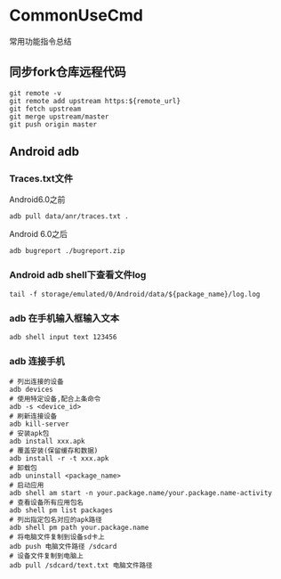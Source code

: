 # CommonUseCmd
常用功能指令总结



## 同步fork仓库远程代码

```shell
git remote -v
git remote add upstream https:${remote_url}
git fetch upstream
git merge upstream/master
git push origin master
```



## Android adb

### Traces.txt文件

Android6.0之前

```
adb pull data/anr/traces.txt .
```

Android 6.0之后

```shell
adb bugreport ./bugreport.zip
```



### Android adb shell下查看文件log

```shell
tail -f storage/emulated/0/Android/data/${package_name}/log.log
```

### adb 在手机输入框输入文本

```shell
adb shell input text 123456
```

### adb 连接手机

```shell
# 列出连接的设备
adb devices
# 使用特定设备,配合上条命令
adb -s <device_id>
# 刷新连接设备
adb kill-server
# 安装apk包
adb install xxx.apk
# 覆盖安装(保留缓存和数据)
adb install -r -t xxx.apk
# 卸载包
adb uninstall <package_name>
# 启动应用
adb shell am start -n your.package.name/your.package.name-activity
# 查看设备所有应用包名
adb shell pm list packages
# 列出指定包名对应的apk路径
adb shell pm path your.package.name
# 将电脑文件复制到设备sd卡上
adb push 电脑文件路径 /sdcard
# 设备文件复制到电脑上
adb pull /sdcard/text.txt 电脑文件路径

```

